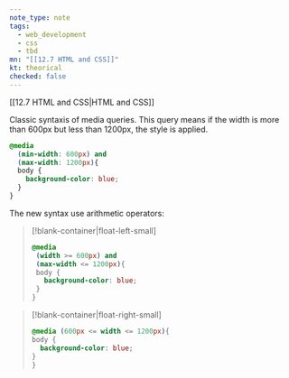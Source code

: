 ```yaml
---
note_type: note
tags:
  - web_development
  - css
  - tbd
mn: "[[12.7 HTML and CSS]]"
kt: theorical
checked: false
---
```

[[12.7 HTML and CSS|HTML and CSS]]

Classic syntaxis of media queries. This query means if the width is more than 600px but less than 1200px, the style is applied.

```css
@media
  (min-width: 600px) and
  (max-width: 1200px){
  body { 
    background-color: blue;
  }
}
```

The new syntax use arithmetic operators:
>[!blank-container|float-left-small]
>```css
>@media
>  (width >= 600px) and
>  (max-width <= 1200px){
>  body { 
>    background-color: blue;
>  }
>}
>```

>[!blank-container|float-right-small]
>```css
>@media (600px <= width <= 1200px){
> body { 
>   background-color: blue;
> }
>}
>```
